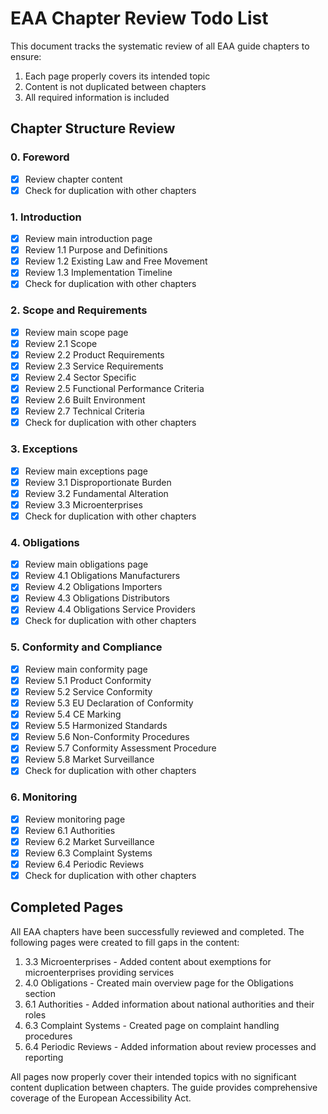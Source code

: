 # EAA Chapter Review Todo List

This document tracks the systematic review of all EAA guide chapters to ensure:

1. Each page properly covers its intended topic
2. Content is not duplicated between chapters
3. All required information is included

## Chapter Structure Review

### 0. Foreword

- [x] Review chapter content
- [x] Check for duplication with other chapters

### 1. Introduction

- [x] Review main introduction page
- [x] Review 1.1 Purpose and Definitions
- [x] Review 1.2 Existing Law and Free Movement
- [x] Review 1.3 Implementation Timeline
- [x] Check for duplication with other chapters

### 2. Scope and Requirements

- [x] Review main scope page
- [x] Review 2.1 Scope
- [x] Review 2.2 Product Requirements
- [x] Review 2.3 Service Requirements
- [x] Review 2.4 Sector Specific
- [x] Review 2.5 Functional Performance Criteria
- [x] Review 2.6 Built Environment
- [x] Review 2.7 Technical Criteria
- [x] Check for duplication with other chapters

### 3. Exceptions

- [x] Review main exceptions page
- [x] Review 3.1 Disproportionate Burden
- [x] Review 3.2 Fundamental Alteration
- [x] Review 3.3 Microenterprises
- [x] Check for duplication with other chapters

### 4. Obligations

- [x] Review main obligations page
- [x] Review 4.1 Obligations Manufacturers
- [x] Review 4.2 Obligations Importers
- [x] Review 4.3 Obligations Distributors
- [x] Review 4.4 Obligations Service Providers
- [x] Check for duplication with other chapters

### 5. Conformity and Compliance

- [x] Review main conformity page
- [x] Review 5.1 Product Conformity
- [x] Review 5.2 Service Conformity
- [x] Review 5.3 EU Declaration of Conformity
- [x] Review 5.4 CE Marking
- [x] Review 5.5 Harmonized Standards
- [x] Review 5.6 Non-Conformity Procedures
- [x] Review 5.7 Conformity Assessment Procedure
- [x] Review 5.8 Market Surveillance
- [x] Check for duplication with other chapters

### 6. Monitoring

- [x] Review monitoring page
- [x] Review 6.1 Authorities
- [x] Review 6.2 Market Surveillance
- [x] Review 6.3 Complaint Systems
- [x] Review 6.4 Periodic Reviews
- [x] Check for duplication with other chapters

## Completed Pages

All EAA chapters have been successfully reviewed and completed. The following pages were created to fill gaps in the content:

1. 3.3 Microenterprises - Added content about exemptions for microenterprises providing services
2. 4.0 Obligations - Created main overview page for the Obligations section
3. 6.1 Authorities - Added information about national authorities and their roles
4. 6.3 Complaint Systems - Created page on complaint handling procedures
5. 6.4 Periodic Reviews - Added information about review processes and reporting

All pages now properly cover their intended topics with no significant content duplication between chapters. The guide provides comprehensive coverage of the European Accessibility Act.
